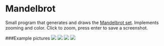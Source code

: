Mandelbrot
=
Small program that generates and draws the [Mandelbrot set](http://en.wikipedia.org/wiki/Mandelbrot_set).
Implements zooming and color.
Click to zoom, press enter to save a screenshot.

###Example pictures
![](http://i.minus.com/ibuJ6XO5pt5Qhq.png)
![](http://i.minus.com/iLyf96ZIeTmSP.png)
![](http://i.minus.com/iXTdeRoOybm3u.png)
![](http://i.minus.com/ickXoQSNfbohG.png)